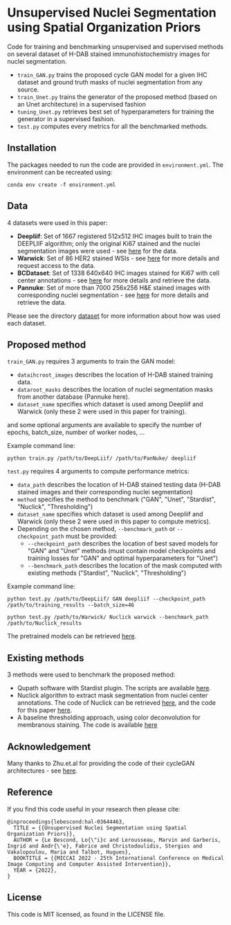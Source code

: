 # Unsupervised Nuclei Segmentation using Spatial Organization Priors

Code for training and benchmarking unsupervised and supervised methods on several dataset of H-DAB stained immunohistochemistry images for nuclei segmentation. 
* ```train_GAN.py``` trains the proposed cycle GAN model for a given IHC dataset and ground truth masks of 
nuclei segmentation from any source. 
* ```train_Unet.py``` trains the generator of the proposed method (based on an Unet architecture) in a supervised
fashion 
* ```tuning_Unet.py``` retrieves best set of hyperparameters for training the generator in a supervised fashion.
* ```test.py``` computes every metrics for all the benchmarked methods.

## Installation
The packages needed to run the code are provided in ```environment.yml```. The environment can be recreated using:

```
conda env create -f environment.yml
```

## Data

4 datasets were used in this paper:
* **Deepliif**: Set of 1667 registered 512x512 IHC images built to train the DEEPLIIF algorithm; only the original Ki67 stained 
and the nuclei segmentation images were used - see [here](https://zenodo.org/record/4751737#.YlWRiN86-Ul) for the data.
* **Warwick**: Set of 86 HER2 stained WSIs - see [here](https://warwick.ac.uk/fac/cross_fac/tia/data/her2contest) for more details and request access to the data.
* **BCDataset**: Set of 1338 640x640 IHC images stained for Ki67 with cell center annotations - see [here](https://sites.google.com/view/bcdataset) for more details and retrieve the data.
* **Pannuke**: Set of more than 7000 256x256 H&E stained images with corresponding nuclei segmentation - see [here](https://jgamper.github.io/PanNukeDataset/) for more details and retrieve the data.

Please see the directory [dataset](datasets/README.md) for more information about how was used each dataset.

## Proposed method
```train_GAN.py``` requires 3 arguments to train the GAN model: 
* ```dataihcroot_images``` describes the location of H-DAB stained training data.
* ```dataroot_masks``` describes the location of nuclei segmentation masks from another database (Pannuke here).
* ```dataset_name``` specifies which dataset is used among Deepliif and Warwick (only these 2 were used in this paper for training).

and some optional arguments are available to specify the number of epochs, batch_size, number of worker nodes, ...

Example command line:

```
python train.py /path/to/DeepLiif/ /path/to/PanNuke/ deepliif
```

```test.py``` requires 4 arguments to compute performance metrics:
* ```data_path``` describes the location of H-DAB stained testing data (H-DAB stained images and their corresponding nuclei segmentation)
* ```method``` specifies the method to benchmark ("GAN", "Unet", "Stardist", "Nuclick", "Thresholding")
*  ```dataset_name``` specifies which dataset is used among Deepliif and Warwick (only these 2 were used in this paper to compute metrics).
* Depending on the chosen method, ```--benchmark_path``` or ```--checkpoint_path``` must be provided:
  * ```--checkpoint_path``` describes the location of best saved models for "GAN" and "Unet" methods (must contain model checkpoints and 
training losses for "GAN" and optimal hyperparameters for "Unet")
  * ```--benchmark_path``` describes the location of the mask computed with existing methods ("Stardist", "Nuclick", "Thresholding")

Example command line:

```
python test.py /path/to/DeepLiif/ GAN deepliif --checkpoint_path /path/to/training_results --batch_size=46
```

```
python test.py /path/to/Warwick/ Nuclick warwick --benchmark_path /path/to/Nuclick_results
```

The pretrained models can be retrieved [here](https://drive.google.com/drive/folders/1qSBd6_m5omPAGijiDa2BRhZDAtxcaRxL?usp=sharing).
## Existing methods

3 methods were used to benchmark the proposed method:
* Qupath software with Stardist plugin. The scripts are available [here](existing_methods/stardist).
* Nuclick algorithm to extract mask segmentation from nuclei center annotations. The code of Nuclick can be retrieved [here](https://github.com/navidstuv/NuClick), and the code for this paper [here](existing_methods/nuclick).
* A baseline thresholding approach, using color deconvolution for membranous staining. The code is available [here](existing_methods/thresholding)

## Acknowledgement

Many thanks to Zhu.et.al for providing the code of their cycleGAN architectures - see [here](https://github.com/junyanz/pytorch-CycleGAN-and-pix2pix).

## Reference

If you find this code useful in your research then please cite:

```
@inproceedings{lebescond:hal-03644463,
  TITLE = {{Unsupervised Nuclei Segmentation using Spatial Organization Priors}},
  AUTHOR = {Le Bescond, Lo{\"i}c and Lerousseau, Marvin and Garberis, Ingrid and Andr{\'e}, Fabrice and Christodoulidis, Stergios and Vakalopoulou, Maria and Talbot, Hugues},
  BOOKTITLE = {{MICCAI 2022 - 25th International Conference on Medical Image Computing and Computer Assisted Intervention}},
  YEAR = {2022},
}
```

## License

This code is MIT licensed, as found in the LICENSE file.

